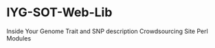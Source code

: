 IYG-SOT-Web-Lib
===============

Inside Your Genome Trait and SNP description Crowdsourcing Site Perl Modules